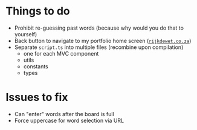 # Things to do

- Prohibit re-guessing past words (because why would you do that to yourself)
- Back button to navigate to my portfolio home screen ([`rijkdewet.co.za`](rijkdewet.co.za))
- Separate `script.ts` into multiple files (recombine upon compilation)
  - one for each MVC component
  - utils
  - constants
  - types

# Issues to fix

- Can "enter" words after the board is full
- Force uppercase for word selection via URL